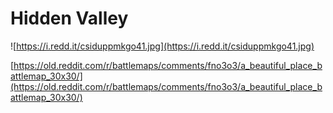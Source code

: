 # Hidden Valley

![https://i.redd.it/csiduppmkgo41.jpg](https://i.redd.it/csiduppmkgo41.jpg)

[https://old.reddit.com/r/battlemaps/comments/fno3o3/a_beautiful_place_battlemap_30x30/](https://old.reddit.com/r/battlemaps/comments/fno3o3/a_beautiful_place_battlemap_30x30/)